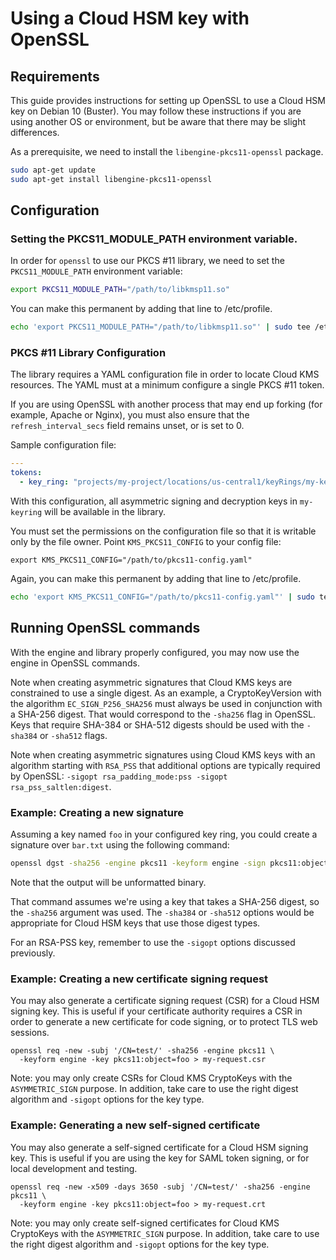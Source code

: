 # Using a Cloud HSM key with OpenSSL

## Requirements

This guide provides instructions for setting up OpenSSL to use a Cloud HSM key
on Debian 10 (Buster). You may follow these instructions if you are using
another OS or environment, but be aware that there may be slight differences.

As a prerequisite, we need to install the `libengine-pkcs11-openssl` package.

```sh
sudo apt-get update
sudo apt-get install libengine-pkcs11-openssl
```

## Configuration

### Setting the PKCS11_MODULE_PATH environment variable.

In order for `openssl` to use our PKCS #11 library, we need to set the
`PKCS11_MODULE_PATH` environment variable:

```sh
export PKCS11_MODULE_PATH="/path/to/libkmsp11.so"
```

You can make this permanent by adding that line to /etc/profile.

```sh
echo 'export PKCS11_MODULE_PATH="/path/to/libkmsp11.so"' | sudo tee /etc/profile
```

### PKCS #11 Library Configuration

The library requires a YAML configuration file in order to locate Cloud KMS
resources. The YAML must at a minimum configure a single PKCS #11 token.

If you are using OpenSSL with another process that may end up forking (for
example, Apache or Nginx), you must also ensure that the
`refresh_interval_secs` field remains unset, or is set to 0.

Sample configuration file:

```yaml
---
tokens:
  - key_ring: "projects/my-project/locations/us-central1/keyRings/my-keyring"
```

With this configuration, all asymmetric signing and decryption keys in
`my-keyring` will be available in the library.

You must set the permissions on the configuration file so that it is writable
only by the file owner. Point `KMS_PKCS11_CONFIG` to your config file:

```
export KMS_PKCS11_CONFIG="/path/to/pkcs11-config.yaml"
```

Again, you can make this permanent by adding that line to /etc/profile.

```sh
echo 'export KMS_PKCS11_CONFIG="/path/to/pkcs11-config.yaml"' | sudo tee /etc/profile
```

## Running OpenSSL commands

With the engine and library properly configured, you may now use the engine in
OpenSSL commands.

Note when creating asymmetric signatures that Cloud KMS keys are constrained
to use a single digest. As an example, a CryptoKeyVersion with the algorithm
`EC_SIGN_P256_SHA256` must always be used in conjunction with a SHA-256 digest.
That would correspond to the `-sha256` flag in OpenSSL. Keys that require
SHA-384 or SHA-512 digests should be used with the `-sha384` or `-sha512` flags.

Note when creating asymmetric signatures using Cloud KMS keys with an algorithm
starting with `RSA_PSS` that additional options are typically required by
OpenSSL: `-sigopt rsa_padding_mode:pss -sigopt rsa_pss_saltlen:digest`.

### Example: Creating a new signature

Assuming a key named `foo` in your configured key ring, you could create a
signature over `bar.txt` using the following command:

```sh
openssl dgst -sha256 -engine pkcs11 -keyform engine -sign pkcs11:object=foo bar.txt
```

Note that the output will be unformatted binary.

That command assumes we're using a key that takes a SHA-256 digest, so the
`-sha256` argument was used. The `-sha384` or `-sha512` options would be
appropriate for Cloud HSM keys that use those digest types.

For an RSA-PSS key, remember to use the `-sigopt` options discussed previously.

### Example: Creating a new certificate signing request

You may also generate a certificate signing request (CSR) for a Cloud HSM
signing key. This is useful if your certificate authority requires a CSR in
order to generate a new certificate for code signing, or to protect TLS web
sessions.

```
openssl req -new -subj '/CN=test/' -sha256 -engine pkcs11 \
  -keyform engine -key pkcs11:object=foo > my-request.csr
```

Note: you may only create CSRs for Cloud KMS CryptoKeys with the
`ASYMMETRIC_SIGN` purpose. In addition, take care to use the right digest
algorithm and `-sigopt` options for the key type.

### Example: Generating a new self-signed certificate

You may also generate a self-signed certificate for a Cloud HSM signing key.
This is useful if you are using the key for SAML token signing, or for
local development and testing.

```
openssl req -new -x509 -days 3650 -subj '/CN=test/' -sha256 -engine pkcs11 \
  -keyform engine -key pkcs11:object=foo > my-request.crt
```

Note: you may only create self-signed certificates for Cloud KMS CryptoKeys
with the `ASYMMETRIC_SIGN` purpose. In addition, take care to use the right
digest algorithm and `-sigopt` options for the key type.
